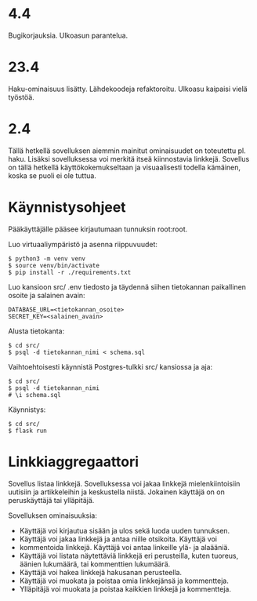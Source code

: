 # 4.4

Bugikorjauksia. Ulkoasun parantelua.

# 23.4

Haku-ominaisuus lisätty. Lähdekoodeja refaktoroitu. Ulkoasu kaipaisi
vielä työstöä.

# 2.4

Tällä hetkellä sovelluksen aiemmin mainitut ominaisuudet on toteutettu
pl. haku. Lisäksi sovelluksessa voi merkitä itseä kiinnostavia
linkkejä. Sovellus on tällä hetkellä käyttökokemukseltaan ja
visuaalisesti todella kämäinen, koska se puoli ei ole tuttua.

# Käynnistysohjeet

Pääkäyttäjälle pääsee kirjautumaan tunnuksin root:root.

Luo virtuaaliympäristö ja asenna riippuvuudet:

    $ python3 -m venv venv
    $ source venv/bin/activate
    $ pip install -r ./requirements.txt

Luo kansioon src/ .env tiedosto ja täydennä siihen tietokannan
paikallinen osoite ja salainen avain:

    DATABASE_URL=<tietokannan_osoite>
    SECRET_KEY=<salainen_avain>

Alusta tietokanta:

    $ cd src/
    $ psql -d tietokannan_nimi < schema.sql

Vaihtoehtoisesti käynnistä Postgres-tulkki src/ kansiossa ja aja:

    $ cd src/
    $ psql -d tietokannan_nimi
    # \i schema.sql

Käynnistys:

    $ cd src/
    $ flask run

# Linkkiaggregaattori

Sovellus listaa linkkejä. Sovelluksessa voi jakaa linkkejä
mielenkiintoisiin uutisiin ja artikkeleihin ja keskustella niistä.
Jokainen käyttäjä on on peruskäyttäjä tai ylläpitäjä.

Sovelluksen ominaisuuksia:

* Käyttäjä voi kirjautua sisään ja ulos sekä luoda uuden tunnuksen.
* Käyttäjä voi jakaa linkkejä ja antaa niille otsikoita. Käyttäjä voi
* kommentoida linkkejä. Käyttäjä voi antaa linkeille ylä- ja alaääniä.
* Käyttäjä voi listata näytettäviä linkkejä eri perusteilla, kuten
  tuoreus, äänien lukumäärä, tai kommenttien lukumäärä.
* Käyttäjä voi hakea linkkejä hakusanan perusteella.
* Käyttäjä voi muokata ja poistaa omia linkkejänsä ja kommentteja.
* Ylläpitäjä voi muokata ja poistaa kaikkien linkkejä ja kommentteja.
